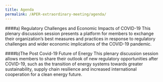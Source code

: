 ```yaml
---
title: Agenda
permalink: /APER-extraordinary-meeting/agenda/
---
```


####a) Regulatory Challenges and Economic Impacts of COVID-19
This plenary discussion session presents a platform for members to exchange their organization’s best measures and practices in response to regulatory challenges and wider economic implications of the COVID-19 pandemic.
 
####b)The Post Covid-19 Future of Energy
This plenary discussion session allows members to share their outlook of new regulatory opportunities after COVID-19, such as the transition of energy systems
towards greater sustainability, supply chain resilience and increased international cooperation for a clean energy future.
